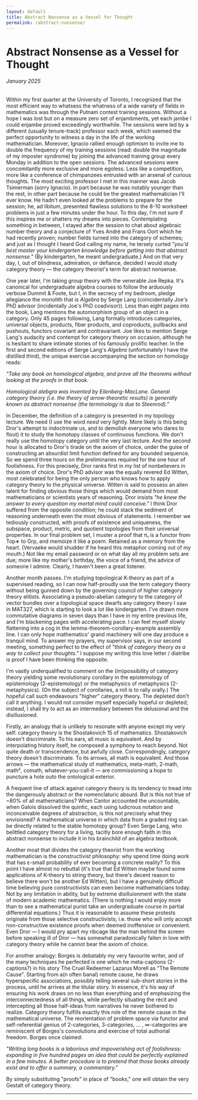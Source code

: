 ```yaml
---
layout: default
title: Abstract Nonsense as a Vessel for Thought
permalink: /abstract-nonsense/
---
```


# Abstract Nonsense as a Vessel for Thought
###### January 2025
Within my first quarter at the University of Toronto, I recognized that the most efficient way to whatsess the whatness of a wide variety of fields in mathematics was through the Putnam contest training sessions. Without a hope I was lost but on a measure zero set of enjambments, yet each jambe I could enjambe proved exceedingly worthwhile. The sessions were led by a different (usually tenure-track) professor each week, which seemed the perfect opportunity to witness a day in the life of the working mathematician. Moreover, Ignacio rallied enough optimism to invite me to double the frequency of my training sessions (read: double the magnitude of my imposter syndrome) by joining the advanced training group every Monday in addition to the open sessions. The advanced sessions were concomitantly more exclusive and more egoless. Less like a competition, more like a conference of chimpanzees entrusted with an arsenal of curious thoughts. The most exciting professor I met in this manner was Jacob Tsimerman (sorry Ignacio). In part because he was notably younger than the rest, in other part because he could be the greatest mathematician I'll ever know. He hadn't even looked at the problems to prepare for the session; he, ad libitum, presented flawless solutions to the 8-10 worksheet problems in just a few minutes under the hour. To this day, I'm not sure if this inspires me or shatters my dreams into pieces. Contemplating something in between, I stayed after the session to chat about algebraic number theory and a conjecture of Yves André and Frans Oort which he had recently proven; number fields turned into the category of schemes; and just as I thought I heard God calling my name, he tersely curted *"you'd best master your kindergarten knowledge before getting into that abstract nonsense."* (By kindergarten, he meant undergraduate.) And on that very day, I, out of blindness, admiration, or defiance, decided I would study category theory — the category theorist's term for abstract nonsense.

One year later, I'm taking group theory with the venerable Joe Repka. It's canonical for undergraduate algebra courses to follow the arduously verbose Dummit & Foote, but I, in the secrecy of my bedroom, pledge allegiance the monolith that is *Algebra* by Serge Lang (coincidentally Joe's PhD advisor (incidentally Joe's PhD coadvisor)). Less than eight pages into the book, Lang mentions the automorphism group of an object in a category. Only 45 pages following, Lang formally introduces categories, universal objects, products, fiber products, and coproducts, pullbacks and pushouts, functors covariant and contravariant. Joe likes to mention Serge Lang's audacity and contempt for category theory on occasion, although he is hesitant to share intimate stories of his famously prolific teacher. In the first and second editions of Serge Lang's *Algebra* (unfortunately I have the distilled third), the unique exercise accompanying the section on homology reads:

*"Take any book on homological algebra, and prove all the theorems without looking at the proofs in that book.*

*Homological alebgra was invented by Eilenberg-MacLane. General category theory (i.e. the theory of arrow-theoretic results) is generally known as abstract nonsense (the terminology is due to Steenrod)."*

In December, the definition of a category is presented in my topology lecture. We need (I use the word *need* very lightly. More likely is this being Dror's attempt to indoctrinate us, and to demolish everyone who dares to flout) it to study the homotopy classes of continuous functions. We don't really use the homotopy category until the very last lecture. And the second hour is allocated to Dror's tirade on the axiom of choice, under the guise of constructing an absurdist limit function defined for any bounded sequence. So we spend three hours on the preliminaries required for the one hour of foolishness. For this precisely, Dror ranks first in my list of nonbelievers in the axiom of choice. Dror's PhD advisor was the equally revered Ed Witten, most celebrated for being the only person who knows how to apply category theory to the physical universe. Witten is said to possess an alien talent for finding obvious those things which would demand from most mathematicians or scientists years of reasoning. Dror insists *"he knew the answer to every question my mortal mind could conceive."* I think Dror suffered from the opposite condition; he could stack the sediment of reasoning underneath even the most obvious of statements. I remember we tediously constructed, with proofs of existence and uniqueness, the subspace, product, metric, and quotient topologies from their universal properties. In our final problem set, I muster a proof that π₁ is a functor from Top∗ to Grp, and memoize it like a poem. Retained as a memory from the heart. (Vervaeke would shudder if he heard this metaphor coming out of my mouth.) Not like my email password or on what day all my problem sets are due; more like my mother's birthday, the voice of a friend, the advice of someone I admire. Clearly, I haven't been a great listener.

Another month passes. I'm studying topological K-theory as part of a supervised reading, so I can now half-proudly use the term category theory without being gunned down by the governing council of higher category theory elitists. Associating a pseudo-abelian category to the category of vector bundles over a topological space dwarfs any category theory I saw in MAT327, which is starting to look a lot like kindergarten. I've drawn more commutative diagrams in seven days than I have in my entire previous life, and I'm blackening pages with accelerating pace. I can feel myself slowly flattening into a cog in the lemma-theorem-corollary-example assembly line. I can only hope mathematics' grand machinery will one day produce a tranquil mind. To answer my prayers, my supervisor says, in our second meeting, something perfect to the effect of *"think of category theory as a way to collect your thoughts."* I suppose my writing this love letter / diatribe is proof I have been thinking the opposite.

I'm vastly underqualified to comment on the (im)possibility of category theory yielding some revolutionary corollary in the epistemology of epistemology (2-epistemology) or the metaphysics of metaphysics (2-metaphysics). (On the subject of corollaries, a roll is to rally orally.) The hopeful call such endeavours "higher" category theory. The depleted don't call it anything. I would not consider myself especially hopeful or depleted; instead, I shall try to act as an intermediary between the delusional and the disillusioned.

Firstly, an analogy that is unlikely to resonate with anyone except my very self: category theory is the Shostakovich 15 of mathematics. Shostakovich doesn't discriminate. To his ears, all music is equivalent. And by interpolating history itself, he composed a symphony to reach beyond. Not quite death or transcendence, but awfully close. Correspondingly, category theory doesn't discriminate. To its arrows, all math is equivalent. And those arrows — the mathematical study of mathematics, meta-math, 2-math, math², comath, whatever-you-call-it — are commissioning a hope to puncture a hole outo the ontological exterior.

A frequent line of attack against category theory is its tendency to tread into the dangerously abstract or the nomenclaturic absurd. But is this not true of ~80% of all mathematicians? When Cantor accounted the uncountable, when Galois dissolved the quintic, each using ludicrous notation and inconceivable degrees of abstraction, is this not precisely what they envisioned? A mathematical universe in which data from a graded ring can be directly related to the stable homotopy group? Even Serge Lang, who belittled category theory for a living, tacitly bore enough faith in this abstract nonsense to include it in his brainchild of an algebra textbook.

Another moat that divides the category theorist from the working mathematician is the constructivist philosophy: why spend time doing work that has ε-small probability of ever becoming a concrete reality? To this point I have almost no rebuttal (it's true that Ed Witten maybe found some applications of K-theory to string theory, but there's decent reason to believe there won't be another Ed Witten), but I have a genuinely difficult time believing pure constructivists can even become mathematicians today. Not by any limitation in ability, but by extreme disilluionment with the state of modern academic mathematics. (There is nothing I would enjoy more than to see a mathematical purist take an undergraduate course in partial differential equations.) Thus it is reasonable to assume these protests originate from those selective constructivists; i.e. those who will only accept non-constructive existence proofs when deemed inoffensive or convenient. Even Dror — I would pry apart my ribcage like the man behind the screen before speaking ill of Dror — has somewhat paradoxically fallen in love with category theory while he cannot bear the axiom of choice.

For another analogy: Borges is debatably my very favourite writer, and of the many techniques he perfected is one which he meta-captions (2-captions?) in his story The Cruel Redeemer Lazarus Morell as "The Remote Cause". Starting from a(n often banal) remote cause, he draws hyperspecific associations, possibly telling several sub-short stories in the process, until he arrives at the titular story. In essence, it's his way of ensuring his work draws on no less than everything and of emphasizing the interconnectedness of all things, while perfectly situating the récit and intercepting all those half-ideas from narratives he never bothered to realize. Category theory fulfills exactly this role of the remote cause in the mathematical universe. The reorientation of problem space via functor and self-referential genius of 2-categories, 3-categories, ... , ∞-categories are reminiscent of Borges's convolutions and exercise of total authorial freedom. Borges once claimed:

*"Writing long books is a laborious and impoverishing act of foolishness: expanding in five hundred pages an idea that could be perfectly explained in a few minutes. A better procedure is to pretend that those books already exist and to offer a summary, a commentary."*

By simply substituting "proofs" in place of "books," one will obtain the very Gestalt of category theory.

---